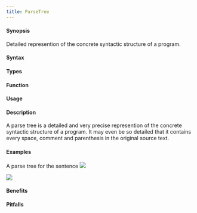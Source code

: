 ```yaml
---
title: ParseTree
---
```


#### Synopsis

Detailed represention of the concrete syntactic structure of a program.

#### Syntax

#### Types

#### Function
       
#### Usage

#### Description

A parse tree is a detailed and very precise represention of the concrete syntactic structure of a program.
It may even be so detailed that it contains every space, comment and parenthesis in the original source text.

#### Examples

A parse tree for the sentence 
![]((example-text.png))

![]((parse-tree.png))


#### Benefits

#### Pitfalls

